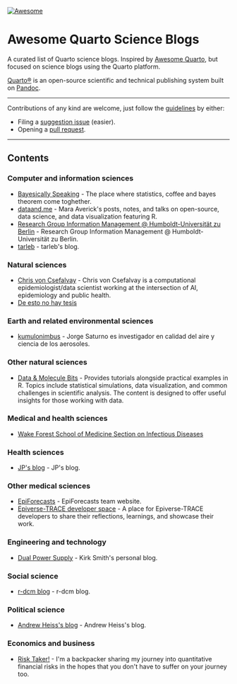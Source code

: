 [![Awesome](https://awesome.re/badge.svg)](https://awesome.re)

# Awesome Quarto Science Blogs

A curated list of Quarto science blogs. Inspired by [Awesome Quarto](https://github.com/mcanouil/awesome-quarto), but focused on science blogs using the Quarto platform.

[Quarto®](https://quarto.org) is an open-source scientific and technical publishing system built on [Pandoc]([Pandoc](https://pandoc.org/)).

---

Contributions of any kind are welcome, just follow the [guidelines](.github/CONTRIBUTING.md) by either:

- Filing a [suggestion issue](https://github.com/front-matter/awesome-science-blogs/issues/new?assignees=mfenner&labels=&template=suggestion.yml) (easier).
- Opening a [pull request](https://github.com/front-matter/awesome-science-blogs/compare).

---

## Contents

### Computer and information sciences

- [Bayesically Speaking](https://bayesically-speaking.com/) - The place where statistics, coffee and bayes theorem come toghether.
- [dataand.me](https://dataand.me/) - Mara Averick's posts, notes, and talks on open-source, data science, and data visualization featuring R.
- [Research Group Information Management @ Humboldt-Universität zu Berlin](https://infomgnt.org/) - Research Group Information Management @ Humboldt-Universität zu Berlin.
- [tarleb](https://tarleb.com/index.html) - tarleb's blog.

### Natural sciences

- [Chris von Csefalvay](https://chrisvoncsefalvay.com/posts/index.html) - Chris von Csefalvay is a computational epidemiologist/data scientist working at the intersection of AI, epidemiology and public health.
- [De esto no hay tesis](https://www.nohaytesispodcast.com/)

### Earth and related environmental sciences

* [kumulonimbus](https://kumulonimb.us/) - Jorge Saturno es investigador en calidad del aire y ciencia de los aerosoles.

### Other natural sciences

* [Data & Molecule Bits](https://giorgioluciano.github.io/listing.html) - Provides tutorials  alongside practical examples in R. Topics include statistical simulations, data visualization, and common challenges in scientific analysis. The content is designed to offer useful insights for those working with data.

### Medical and health sciences

- [Wake Forest School of Medicine Section on Infectious Diseases](https://wakeforestid.com/research.html)

### Health sciences

- [JP's blog](https://www.jpmonteagudo.com/) - JP's blog.

### Other medical sciences

- [EpiForecasts](https://epiforecasts.io/blog.html) - EpiForecasts team website.
- [Epiverse-TRACE developer space](https://epiverse-trace.github.io/) - A place for Epiverse-TRACE developers to share their reflections, learnings, and showcase their work.
  
### Engineering and technology

- [Dual Power Supply](https://dualpower.supply/) - Kirk Smith's personal blog.

### Social science

- [r-dcm blog](https://r-dcm.org/) - r-dcm blog.

### Political science

- [Andrew Heiss's blog](https://www.andrewheiss.com/) - Andrew Heiss's blog.

### Economics and business

- [Risk Taker!](https://hcostax.com/blog/) - I'm a backpacker sharing my journey into quantitative financial risks in the hopes that you don't have to suffer on your journey too.
  